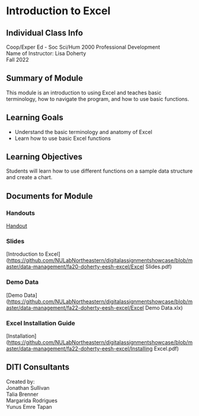 # Introduction to Excel

## Individual Class Info
Coop/Exper Ed - Soc Sci/Hum 2000 Professional Development
<br>
Name of Instructor: Lisa Doherty
<br>
Fall 2022
<br>

## Summary of Module
This module is an introduction to using Excel and teaches basic terminology, how to navigate the program, and how to use basic functions.

## Learning Goals
- Understand the basic terminology and anatomy of Excel
- Learn how to use basic Excel functions

## Learning Objectives
Students will learn how to use different functions on a sample data structure and create a chart. 

## Documents for Module

### Handouts

[Handout](https://github.com/NULabNortheastern/digitalassignmentshowcase/blob/master/data-management/fa22-doherty-eesh-excel/ExcelHandout.pdf)

### Slides

[Introduction to Excel](https://github.com/NULabNortheastern/digitalassignmentshowcase/blob/master/data-management/fa20-doherty-eesh-excel/Excel Slides.pdf)

### Demo Data
[Demo Data](https://github.com/NULabNortheastern/digitalassignmentshowcase/blob/master/data-management/fa22-doherty-eesh-excel/Excel Demo Data.xlx)

### Excel Installation Guide 

[Installation](https://github.com/NULabNortheastern/digitalassignmentshowcase/blob/master/data-management/fa22-doherty-eesh-excel/Installing Excel.pdf)

## DITI Consultants
Created by: <br>
Jonathan Sullivan <br>
Talia Brenner <br>
Margarida Rodrigues <br>
Yunus Emre Tapan <br>
